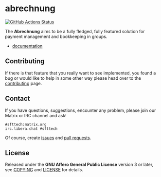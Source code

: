 # abrechnung

[![GitHub Actions Status](https://github.com/SFTtech/abrechnung/actions/workflows/ci_testing.yaml/badge.svg)](https://github.com/SFTtech/abrechnung/actions/workflows/ci_testing.yaml)

The **Abrechnung** aims to be a fully fledged, fully featured solution for payment management and bookkeeping in groups.

* [documentation](https://abrechnung.readthedocs.io)

## Contributing

If there is that feature that you really want to see implemented, you found a bug or would like to help in some other 
way please head over to the [contributing](https://abrechnung.readthedocs.io/en/latest/contributing.html) page.


## Contact

If you have questions, suggestions, encounter any problem, please join our Matrix or IRC channel and ask!

```
#sfttech:matrix.org
irc.libera.chat #sfttech
```

Of course, create [issues](https://github.com/SFTtech/abrechnung/issues)
and [pull requests](https://github.com/SFTtech/abrechnung/pulls).

## License

Released under the **GNU Affero General Public License** version 3 or later, see [COPYING](COPYING)
and [LICENSE](LICENSE) for details.
